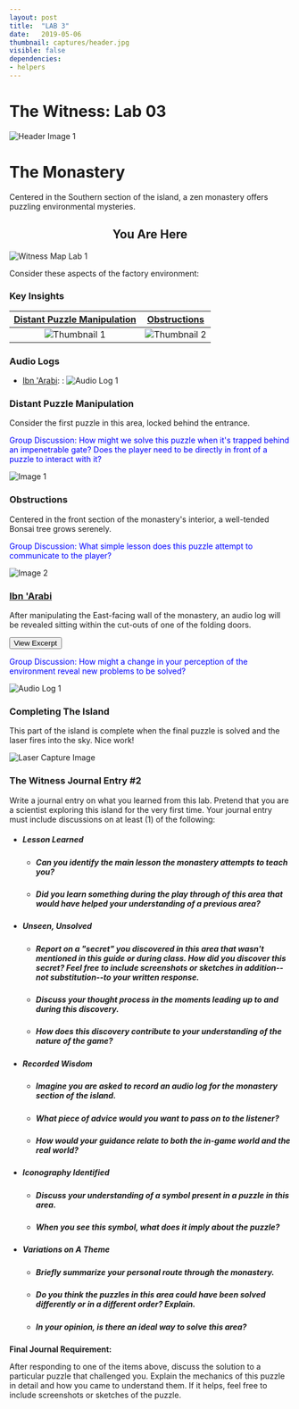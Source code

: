 ```yaml
---
layout: post
title:  "LAB 3"
date:   2019-05-06
thumbnail: captures/header.jpg
visible: false
dependencies:
- helpers
---
```


# **The Witness: Lab 03**
![Header Image 1](captures/header.jpg#header)
# The Monastery

Centered in the Southern section of the island, a zen monastery offers puzzling environmental mysteries.

## <center>You Are Here</center>

![Witness Map Lab 1](captures/Witness_Map_Lab3.jpg#capture)

Consider these aspects of the factory environment:

### Key Insights

| [Distant Puzzle Manipulation](#distant-puzzle-manipulation) | [Obstructions](#obstructions) |
|:-:|:-:|
|![Thumbnail 1](captures/capture_1.jpg#thumbnail)| ![Thumbnail 2](captures/capture_2.jpg#thumbnail)|

### Audio Logs

- [Ibn 'Arabi](#ibn-arabi):
: ![Audio Log 1](captures/audio_log_1.jpg#audio_log)

### Distant Puzzle Manipulation
Consider the first puzzle in this area, locked behind the entrance.

<span style="color: blue">Group Discussion: How might we solve this puzzle when it's trapped behind an impenetrable gate? Does the player need to be directly in front of a puzzle to interact with it?</span>

![Image 1](captures/capture_1.jpg#capture)

### Obstructions
Centered in the front section of the monastery's interior, a well-tended Bonsai tree grows serenely.

<span style="color: blue">Group Discussion: What simple lesson does this puzzle attempt to communicate to the player?</span>

![Image 2](captures/capture_2.jpg#capture)

### [Ibn \'Arabi](http://www.ibnarabisociety.org/poetry/ibn-arabi-poetry-index.html)

After manipulating the East-facing wall of the monastery, an audio log will be revealed sitting within the cut-outs of one of the folding doors.

<button onclick="collapseExcerpt1()">View Excerpt</button>

<div id="excerpt1" style="display:none">

"Acts of perception attach themselves only to veils, which leave traces in the owner of the eye that perceives them."
<br>
---
<br>
Ibn 'Arabi
</div>

<span style="color: blue">Group Discussion: How might a change in your perception of the environment reveal new problems to be solved?</span>

![Audio Log 1](captures/audio_log_1.jpg#capture)

### Completing The Island
This part of the island is complete when the final puzzle is solved and the laser fires into the sky. Nice work!

![Laser Capture Image](captures/laser_capture.jpg#capture)

<!-- ### Secret Puzzles

Where might this hidden path lead us?

![Mystery Puzzle Capture](captures/mystery_puzzle.jpg#capture) -->

### The Witness Journal Entry #2

Write a journal entry on what you learned from this lab. Pretend that you are a scientist exploring this island for the very first time. Your journal entry must include discussions on at least (1) of the following:

- ##### **Lesson Learned**
  - ##### Can you identify the main lesson the monastery attempts to teach you?
  - ##### Did you learn something during the play through of this area that would have helped your understanding of a previous area?

- ##### **Unseen, Unsolved**
  - ##### Report on a "secret" you discovered in this area that wasn't mentioned in this guide or during class. How did you discover this secret? Feel free to include screenshots or sketches in addition--not substitution--to your written response.
  - ##### Discuss your thought process in the moments leading up to and during this discovery.
  - ##### How does this discovery contribute to your understanding of the nature of the game?

- ##### **Recorded Wisdom**
  - ##### Imagine you are asked to record an audio log for the monastery section of the island.
  - ##### What piece of advice would you want to pass on to the listener?
  - ##### How would your guidance relate to both the in-game world and the real world?

- ##### **Iconography Identified**
  - ##### Discuss your understanding of a symbol present in a puzzle in this area.
  - ##### When you see this symbol, what does it imply about the puzzle?

- ##### **Variations on A Theme**
  - ##### Briefly summarize your personal route through the monastery.
  - ##### Do you think the puzzles in this area could have been solved differently or in a different order? Explain.
  - ##### In your opinion, is there an ideal way to solve this area?

**Final Journal Requirement:**

After responding to one of the items above, discuss the solution to a particular puzzle that challenged you. Explain the mechanics of this puzzle in detail and how you came to understand them. If it helps, feel free to include screenshots or sketches of the puzzle.
